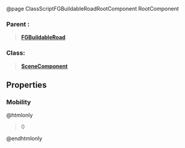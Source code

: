 @page ClassScriptFGBuildableRoadRootComponent RootComponent
### Parent :
<b><a href="_class_script_f_g_buildable_road.html"><blockquote>FGBuildableRoad</blockquote></a></b>
### Class:
<b><a href="_class_script_scene_component.html"><blockquote>SceneComponent</blockquote></a></b>
## Properties
### Mobility
@htmlonly
<blockquote>0</blockquote>
@endhtmlonly

